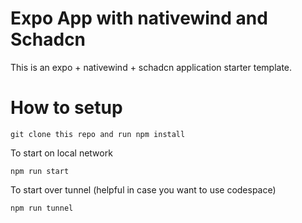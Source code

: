 # Expo App with nativewind and Schadcn

This is an expo + nativewind + schadcn application starter template.

# How to setup

`git clone this repo and run npm install`

To start on local network

`npm run start`

To start over tunnel (helpful in case you want to use codespace)

`npm run tunnel`
